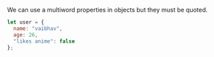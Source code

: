 We can use a multiword properties in objects but they must be quoted.
```jsx
let user = {
  name: "vaibhav",
  age: 26,
  "likes anime": false
};
```
